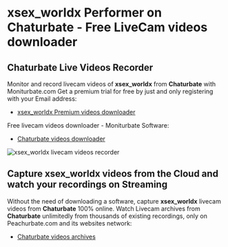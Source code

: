 # xsex_worldx Performer on Chaturbate - Free LiveCam videos downloader

## Chaturbate Live Videos Recorder

Monitor and record livecam videos of **xsex_worldx** from **Chaturbate** with Moniturbate.com
Get a premium trial for free by just and only registering with your Email address:
* [xsex_worldx Premium videos downloader](https://moniturbate.com/request-demo-licence-key.html)

Free livecam videos downloader - Moniturbate Software:
* [Chaturbate videos downloader](https://moniturbate.com/moniturbate-download-software.html)

![xsex_worldx livecam videos recorder](https://peachurnet.com/templates/moniturbate-software.png)


## Capture xsex_worldx videos from the Cloud and watch your recordings on Streaming

Without the need of downloading a software, capture **xsex_worldx** livecam videos from **Chaturbate** 100% online.
Watch Livecam archives from **Chaturbate** unlimitedly from thousands of existing recordings, only on Peachurbate.com and its websites network:
* [Chaturbate videos archives](https://peachurnet.com/)